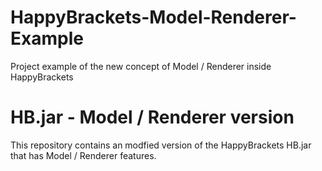 # HappyBrackets-Model-Renderer-Example
Project example of the new concept of Model / Renderer inside HappyBrackets

# HB.jar - Model / Renderer version
This repository contains an modfied version of the HappyBrackets HB.jar that has Model / Renderer features.
